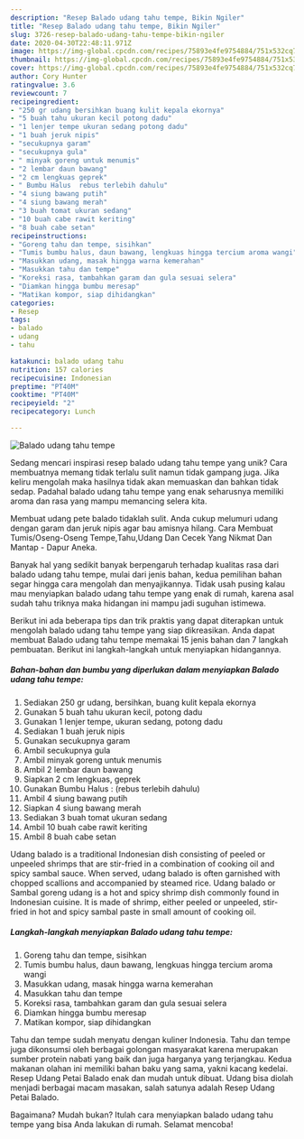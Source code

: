 ```yaml
---
description: "Resep Balado udang tahu tempe, Bikin Ngiler"
title: "Resep Balado udang tahu tempe, Bikin Ngiler"
slug: 3726-resep-balado-udang-tahu-tempe-bikin-ngiler
date: 2020-04-30T22:48:11.971Z
image: https://img-global.cpcdn.com/recipes/75893e4fe9754884/751x532cq70/balado-udang-tahu-tempe-foto-resep-utama.jpg
thumbnail: https://img-global.cpcdn.com/recipes/75893e4fe9754884/751x532cq70/balado-udang-tahu-tempe-foto-resep-utama.jpg
cover: https://img-global.cpcdn.com/recipes/75893e4fe9754884/751x532cq70/balado-udang-tahu-tempe-foto-resep-utama.jpg
author: Cory Hunter
ratingvalue: 3.6
reviewcount: 7
recipeingredient:
- "250 gr udang bersihkan buang kulit kepala ekornya"
- "5 buah tahu ukuran kecil potong dadu"
- "1 lenjer tempe ukuran sedang potong dadu"
- "1 buah jeruk nipis"
- "secukupnya garam"
- "secukupnya gula"
- " minyak goreng untuk menumis"
- "2 lembar daun bawang"
- "2 cm lengkuas geprek"
- " Bumbu Halus  rebus terlebih dahulu"
- "4 siung bawang putih"
- "4 siung bawang merah"
- "3 buah tomat ukuran sedang"
- "10 buah cabe rawit keriting"
- "8 buah cabe setan"
recipeinstructions:
- "Goreng tahu dan tempe, sisihkan"
- "Tumis bumbu halus, daun bawang, lengkuas hingga tercium aroma wangi"
- "Masukkan udang, masak hingga warna kemerahan"
- "Masukkan tahu dan tempe"
- "Koreksi rasa, tambahkan garam dan gula sesuai selera"
- "Diamkan hingga bumbu meresap"
- "Matikan kompor, siap dihidangkan"
categories:
- Resep
tags:
- balado
- udang
- tahu

katakunci: balado udang tahu 
nutrition: 157 calories
recipecuisine: Indonesian
preptime: "PT40M"
cooktime: "PT40M"
recipeyield: "2"
recipecategory: Lunch

---
```



![Balado udang tahu tempe](https://img-global.cpcdn.com/recipes/75893e4fe9754884/751x532cq70/balado-udang-tahu-tempe-foto-resep-utama.jpg)

Sedang mencari inspirasi resep balado udang tahu tempe yang unik? Cara membuatnya memang tidak terlalu sulit namun tidak gampang juga. Jika keliru mengolah maka hasilnya tidak akan memuaskan dan bahkan tidak sedap. Padahal balado udang tahu tempe yang enak seharusnya memiliki aroma dan rasa yang mampu memancing selera kita.

Membuat udang pete balado tidaklah sulit. Anda cukup melumuri udang dengan garam dan jeruk nipis agar bau amisnya hilang. Cara Membuat Tumis/Oseng-Oseng Tempe,Tahu,Udang Dan Cecek Yang Nikmat Dan Mantap - Dapur Aneka.

Banyak hal yang sedikit banyak berpengaruh terhadap kualitas rasa dari balado udang tahu tempe, mulai dari jenis bahan, kedua pemilihan bahan segar hingga cara mengolah dan menyajikannya. Tidak usah pusing kalau mau menyiapkan balado udang tahu tempe yang enak di rumah, karena asal sudah tahu triknya maka hidangan ini mampu jadi suguhan istimewa.


Berikut ini ada beberapa tips dan trik praktis yang dapat diterapkan untuk mengolah balado udang tahu tempe yang siap dikreasikan. Anda dapat membuat Balado udang tahu tempe memakai 15 jenis bahan dan 7 langkah pembuatan. Berikut ini langkah-langkah untuk menyiapkan hidangannya.

<!--inarticleads1-->

##### Bahan-bahan dan bumbu yang diperlukan dalam menyiapkan Balado udang tahu tempe:

1. Sediakan 250 gr udang, bersihkan, buang kulit kepala ekornya
1. Gunakan 5 buah tahu ukuran kecil, potong dadu
1. Gunakan 1 lenjer tempe, ukuran sedang, potong dadu
1. Sediakan 1 buah jeruk nipis
1. Gunakan secukupnya garam
1. Ambil secukupnya gula
1. Ambil  minyak goreng untuk menumis
1. Ambil 2 lembar daun bawang
1. Siapkan 2 cm lengkuas, geprek
1. Gunakan  Bumbu Halus : (rebus terlebih dahulu)
1. Ambil 4 siung bawang putih
1. Siapkan 4 siung bawang merah
1. Sediakan 3 buah tomat ukuran sedang
1. Ambil 10 buah cabe rawit keriting
1. Ambil 8 buah cabe setan


Udang balado is a traditional Indonesian dish consisting of peeled or unpeeled shrimps that are stir-fried in a combination of cooking oil and spicy sambal sauce. When served, udang balado is often garnished with chopped scallions and accompanied by steamed rice. Udang balado or Sambal goreng udang is a hot and spicy shrimp dish commonly found in Indonesian cuisine. It is made of shrimp, either peeled or unpeeled, stir-fried in hot and spicy sambal paste in small amount of cooking oil. 

<!--inarticleads2-->

##### Langkah-langkah menyiapkan Balado udang tahu tempe:

1. Goreng tahu dan tempe, sisihkan
1. Tumis bumbu halus, daun bawang, lengkuas hingga tercium aroma wangi
1. Masukkan udang, masak hingga warna kemerahan
1. Masukkan tahu dan tempe
1. Koreksi rasa, tambahkan garam dan gula sesuai selera
1. Diamkan hingga bumbu meresap
1. Matikan kompor, siap dihidangkan


Tahu dan tempe sudah menyatu dengan kuliner Indonesia. Tahu dan tempe juga dikonsumsi oleh berbagai golongan masyarakat karena merupakan sumber protein nabati yang baik dan juga harganya yang terjangkau. Kedua makanan olahan ini memiliki bahan baku yang sama, yakni kacang kedelai. Resep Udang Petai Balado enak dan mudah untuk dibuat. Udang bisa diolah menjadi berbagai macam masakan, salah satunya adalah Resep Udang Petai Balado. 

Bagaimana? Mudah bukan? Itulah cara menyiapkan balado udang tahu tempe yang bisa Anda lakukan di rumah. Selamat mencoba!
